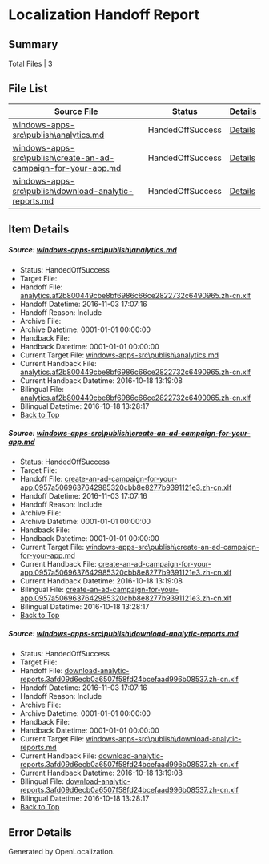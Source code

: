 # <a name='report-top'></a> Localization Handoff Report

## Summary
 Total Files | 3

## File List
 Source File | Status | Details 
 ----------- | ------ | ------- 
 [windows-apps-src\publish\analytics.md](https://cpubwin.visualstudio.com/windows-uwp/_git/windows-uwp/commit/fa6e5945855defc99e9f5636543ec072eb777a5a?path=windows-apps-src%2Fpublish%2Fanalytics.md&_a=contents) | HandedOffSuccess | [Details](#c628b1fb29601ff1d4ff3629da45409586274f6b5422)
 [windows-apps-src\publish\create-an-ad-campaign-for-your-app.md](https://cpubwin.visualstudio.com/windows-uwp/_git/windows-uwp/commit/0cd83d5e93952689386bf2ae08fa3bf4e924dbdb?path=windows-apps-src%2Fpublish%2Fcreate-an-ad-campaign-for-your-app.md&_a=contents) | HandedOffSuccess | [Details](#fd756ffa54cf6d81ff2d78878d03aadf0e46ca525439)
 [windows-apps-src\publish\download-analytic-reports.md](https://cpubwin.visualstudio.com/windows-uwp/_git/windows-uwp/commit/0cd83d5e93952689386bf2ae08fa3bf4e924dbdb?path=windows-apps-src%2Fpublish%2Fdownload-analytic-reports.md&_a=contents) | HandedOffSuccess | [Details](#7ec649d0847e60a6bedadc4164809324a17bf3775451)

## Item Details
##### <a name='c628b1fb29601ff1d4ff3629da45409586274f6b5422'></a> Source: [windows-apps-src\publish\analytics.md](https://cpubwin.visualstudio.com/windows-uwp/_git/windows-uwp/commit/fa6e5945855defc99e9f5636543ec072eb777a5a?path=windows-apps-src%2Fpublish%2Fanalytics.md&_a=contents)
* Status: HandedOffSuccess
* Target File: 
* Handoff File: [analytics.af2b800449cbe8bf6986c66ce2822732c6490965.zh-cn.xlf](https://cpubwin.visualstudio.com/windows-uwp/_git/WDCLib.handoff/commit/f9a4cf24288ba4de0c3bff9094a889558817893f?path=ol-handoff%2Fcpubwin%2Fwindows-uwp.zh-cn%2Fmaster%2Fanalytics.af2b800449cbe8bf6986c66ce2822732c6490965.zh-cn.xlf&_a=contents)
* Handoff Datetime: 2016-11-03 17:07:16
* Handoff Reason: Include
* Archive File: 
* Archive Datetime: 0001-01-01 00:00:00
* Handback File: 
* Handback Datetime: 0001-01-01 00:00:00
* Current Target File: [windows-apps-src\publish\analytics.md](https://cpubwin.visualstudio.com/windows-uwp/_git/windows-uwp.zh-cn/commit/11c6f80bbf2ccc3046f5fa5daa88e05410ced1a6?path=windows-apps-src%2Fpublish%2Fanalytics.md&_a=contents)
* Current Handback File: [analytics.af2b800449cbe8bf6986c66ce2822732c6490965.zh-cn.xlf](https://cpubwin.visualstudio.com/windows-uwp/_git/WDCLib.handback/commit/bd47a1155ede93606c57887cab98e601fbd394da?path=ol-handback%2FMicrosoft%2Fwindows-apps.zh-cn%2Fmaster%2Fanalytics.af2b800449cbe8bf6986c66ce2822732c6490965.zh-cn.xlf&_a=contents)
* Current Handback Datetime: 2016-10-18 13:19:08
* Bilingual File: [analytics.af2b800449cbe8bf6986c66ce2822732c6490965.zh-cn.xlf](https://cpubwin.visualstudio.com/windows-uwp/_git/WDCLib.handback/commit/bd47a1155ede93606c57887cab98e601fbd394da?path=ol-handback%2FMicrosoft%2Fwindows-apps.zh-cn%2Fmaster%2Fanalytics.af2b800449cbe8bf6986c66ce2822732c6490965.zh-cn.xlf&_a=contents)
* Bilingual Datetime: 2016-10-18 13:28:17
* [Back to Top](#report-top)

##### <a name='fd756ffa54cf6d81ff2d78878d03aadf0e46ca525439'></a> Source: [windows-apps-src\publish\create-an-ad-campaign-for-your-app.md](https://cpubwin.visualstudio.com/windows-uwp/_git/windows-uwp/commit/0cd83d5e93952689386bf2ae08fa3bf4e924dbdb?path=windows-apps-src%2Fpublish%2Fcreate-an-ad-campaign-for-your-app.md&_a=contents)
* Status: HandedOffSuccess
* Target File: 
* Handoff File: [create-an-ad-campaign-for-your-app.0957a5069637642985320cbb8e8277b9391121e3.zh-cn.xlf](https://cpubwin.visualstudio.com/windows-uwp/_git/WDCLib.handoff/commit/f9a4cf24288ba4de0c3bff9094a889558817893f?path=ol-handoff%2Fcpubwin%2Fwindows-uwp.zh-cn%2Fmaster%2Fcreate-an-ad-campaign-for-your-app.0957a5069637642985320cbb8e8277b9391121e3.zh-cn.xlf&_a=contents)
* Handoff Datetime: 2016-11-03 17:07:16
* Handoff Reason: Include
* Archive File: 
* Archive Datetime: 0001-01-01 00:00:00
* Handback File: 
* Handback Datetime: 0001-01-01 00:00:00
* Current Target File: [windows-apps-src\publish\create-an-ad-campaign-for-your-app.md](https://cpubwin.visualstudio.com/windows-uwp/_git/windows-uwp.zh-cn/commit/11c6f80bbf2ccc3046f5fa5daa88e05410ced1a6?path=windows-apps-src%2Fpublish%2Fcreate-an-ad-campaign-for-your-app.md&_a=contents)
* Current Handback File: [create-an-ad-campaign-for-your-app.0957a5069637642985320cbb8e8277b9391121e3.zh-cn.xlf](https://cpubwin.visualstudio.com/windows-uwp/_git/WDCLib.handback/commit/bd47a1155ede93606c57887cab98e601fbd394da?path=ol-handback%2FMicrosoft%2Fwindows-apps.zh-cn%2Fmaster%2Fcreate-an-ad-campaign-for-your-app.0957a5069637642985320cbb8e8277b9391121e3.zh-cn.xlf&_a=contents)
* Current Handback Datetime: 2016-10-18 13:19:08
* Bilingual File: [create-an-ad-campaign-for-your-app.0957a5069637642985320cbb8e8277b9391121e3.zh-cn.xlf](https://cpubwin.visualstudio.com/windows-uwp/_git/WDCLib.handback/commit/bd47a1155ede93606c57887cab98e601fbd394da?path=ol-handback%2FMicrosoft%2Fwindows-apps.zh-cn%2Fmaster%2Fcreate-an-ad-campaign-for-your-app.0957a5069637642985320cbb8e8277b9391121e3.zh-cn.xlf&_a=contents)
* Bilingual Datetime: 2016-10-18 13:28:17
* [Back to Top](#report-top)

##### <a name='7ec649d0847e60a6bedadc4164809324a17bf3775451'></a> Source: [windows-apps-src\publish\download-analytic-reports.md](https://cpubwin.visualstudio.com/windows-uwp/_git/windows-uwp/commit/0cd83d5e93952689386bf2ae08fa3bf4e924dbdb?path=windows-apps-src%2Fpublish%2Fdownload-analytic-reports.md&_a=contents)
* Status: HandedOffSuccess
* Target File: 
* Handoff File: [download-analytic-reports.3afd09d6ecb0a6507f58fd24bcefaad996b08537.zh-cn.xlf](https://cpubwin.visualstudio.com/windows-uwp/_git/WDCLib.handoff/commit/f9a4cf24288ba4de0c3bff9094a889558817893f?path=ol-handoff%2Fcpubwin%2Fwindows-uwp.zh-cn%2Fmaster%2Fdownload-analytic-reports.3afd09d6ecb0a6507f58fd24bcefaad996b08537.zh-cn.xlf&_a=contents)
* Handoff Datetime: 2016-11-03 17:07:16
* Handoff Reason: Include
* Archive File: 
* Archive Datetime: 0001-01-01 00:00:00
* Handback File: 
* Handback Datetime: 0001-01-01 00:00:00
* Current Target File: [windows-apps-src\publish\download-analytic-reports.md](https://cpubwin.visualstudio.com/windows-uwp/_git/windows-uwp.zh-cn/commit/11c6f80bbf2ccc3046f5fa5daa88e05410ced1a6?path=windows-apps-src%2Fpublish%2Fdownload-analytic-reports.md&_a=contents)
* Current Handback File: [download-analytic-reports.3afd09d6ecb0a6507f58fd24bcefaad996b08537.zh-cn.xlf](https://cpubwin.visualstudio.com/windows-uwp/_git/WDCLib.handback/commit/bd47a1155ede93606c57887cab98e601fbd394da?path=ol-handback%2FMicrosoft%2Fwindows-apps.zh-cn%2Fmaster%2Fdownload-analytic-reports.3afd09d6ecb0a6507f58fd24bcefaad996b08537.zh-cn.xlf&_a=contents)
* Current Handback Datetime: 2016-10-18 13:19:08
* Bilingual File: [download-analytic-reports.3afd09d6ecb0a6507f58fd24bcefaad996b08537.zh-cn.xlf](https://cpubwin.visualstudio.com/windows-uwp/_git/WDCLib.handback/commit/bd47a1155ede93606c57887cab98e601fbd394da?path=ol-handback%2FMicrosoft%2Fwindows-apps.zh-cn%2Fmaster%2Fdownload-analytic-reports.3afd09d6ecb0a6507f58fd24bcefaad996b08537.zh-cn.xlf&_a=contents)
* Bilingual Datetime: 2016-10-18 13:28:17
* [Back to Top](#report-top)


## Error Details

Generated by OpenLocalization.
